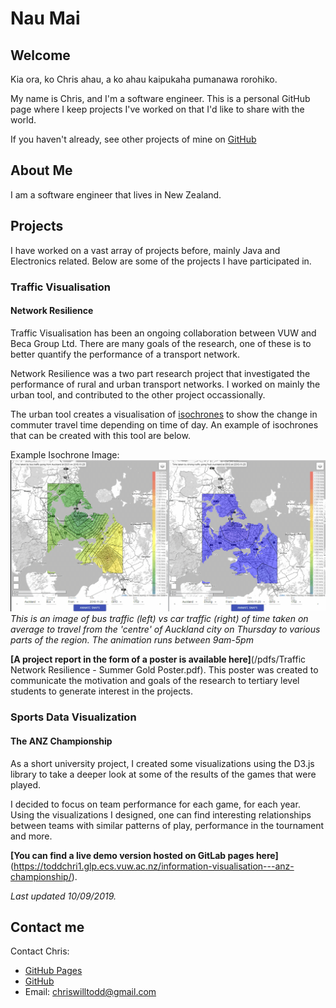 # Nau Mai
## Welcome

Kia ora, ko Chris ahau, a ko ahau kaipukaha pumanawa rorohiko. 

My name is Chris, and I'm a software engineer. This is a personal GitHub page where I keep projects I've
worked on that I'd like to share with the world.

If you haven't already, see other projects of mine on [GitHub](https://github.com/chriswtodd/)

## About Me

I am a software engineer that lives in New Zealand.

## Projects

I have worked on a vast array of projects before, mainly Java and Electronics related. Below are some 
of the projects I have participated in.

### Traffic Visualisation
#### Network Resilience

Traffic Visualisation has been an ongoing collaboration between VUW and Beca Group Ltd. There are many 
goals of the research, one of these is to better quantify the performance of a transport network.

Network Resilience was a two part research project that investigated the performance of rural and urban 
transport networks. I worked on mainly the urban tool, and contributed to the other project occassionally.

The urban tool creates a visualisation of [isochrones](https://wiki.openstreetmap.org/wiki/Isochrone) to 
show the change in commuter travel time depending on time of day. An example of isochrones that can be 
created with this tool are below.

Example Isochrone Image:
![Isochrone](/images/Auckland-Thursday-alltime-comp.gif "Animated Isochrone of Auckland, NZ")
_This is an image of bus traffic (left) vs car traffic (right) of time taken on average to travel from the
'centre' of Auckland city on Thursday to various parts of the region. The animation runs between 9am-5pm_

**[A project report in the form of a poster is available here]**(/pdfs/Traffic Network Resilience - Summer 
Gold Poster.pdf). This poster was created to communicate the motivation and goals of the research to 
tertiary level students to generate interest in the projects.

### Sports Data Visualization
#### The ANZ Championship

As a short university project, I created some visualizations using the D3.js library to take a deeper look
at some of the results of the games that were played.

I decided to focus on team performance for each game, for each year. Using the visualizations I designed,
one can find interesting relationships between teams with similar patterns of play, performance in the tournament and more.

**[You can find a live demo version hosted on GitLab pages here]**(https://toddchri1.glp.ecs.vuw.ac.nz/information-visualisation---anz-championship/).

_Last updated 10/09/2019._

## Contact me

Contact Chris:
- [GitHub Pages](https://chriswtodd.github.io/)
- [GitHub](https://github.com/chriswtodd/)
- Email: <chriswilltodd@gmail.com>
